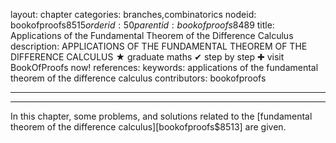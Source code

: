 layout: chapter
categories: branches,combinatorics
nodeid: bookofproofs$8515
orderid: 50
parentid: bookofproofs$8489
title: Applications of the Fundamental Theorem of the Difference Calculus
description: APPLICATIONS OF THE FUNDAMENTAL THEOREM OF THE DIFFERENCE CALCULUS ★ graduate maths ✔ step by step ✚ visit BookOfProofs now!
references: 
keywords: applications of the fundamental theorem of the difference calculus
contributors: bookofproofs

---


---

In this chapter, some problems, and solutions related to the [fundamental theorem of the difference calculus][bookofproofs$8513] are given.
